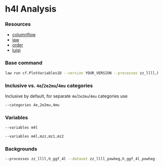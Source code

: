 # h4l Analysis

### Resources

- [columnflow](https://github.com/columnflow/columnflow/)
- [law](https://github.com/riga/law)
- [order](https://github.com/riga/order)
- [luigi](https://github.com/spotify/luigi)

### Base command

```sh
law run cf.PlotVariables1D --version YOUR_VERSION --processes zz_llll,h_ggf_4l --dataset zz_llll_powheg,h_ggf_4l_powheg --variables m4l --skip-ratio --workers 16
```

### Inclusive vs. `4e`/`2e2mu`/`4mu` categories

Inclusive by default, for separate `4e`/`2e2mu`/`4mu` categories use

```sh
--categories 4e,2e2mu,4mu
```

### Variables

```sh
--variables m4l
```

```sh
--variables m4l,mzz,mz1,mz2
```

### Backgrounds

```sh
--processes zz_llll,h_ggf_4l --dataset zz_llll_powheg,h_ggf_4l_powheg
```
